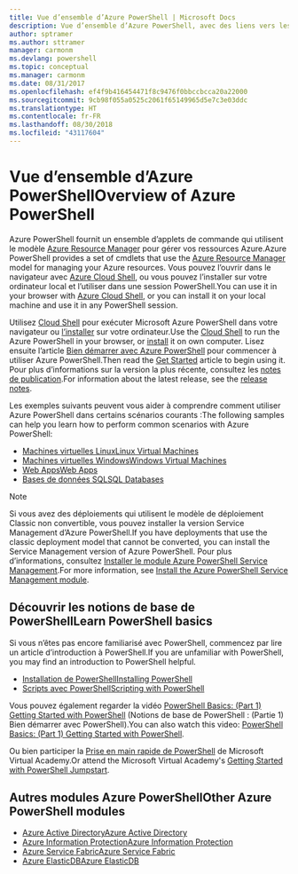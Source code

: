 ```yaml
---
title: Vue d’ensemble d’Azure PowerShell | Microsoft Docs
description: Vue d’ensemble d’Azure PowerShell, avec des liens vers les procédures d’installation et de configuration.
author: sptramer
ms.author: sttramer
manager: carmonm
ms.devlang: powershell
ms.topic: conceptual
ms.manager: carmonm
ms.date: 08/31/2017
ms.openlocfilehash: ef4f9b416454471f8c9476f0bbccbcca20a22000
ms.sourcegitcommit: 9cb98f055a0525c2061f65149965d5e7c3e03ddc
ms.translationtype: HT
ms.contentlocale: fr-FR
ms.lasthandoff: 08/30/2018
ms.locfileid: "43117604"
---
```

# <a name="overview-of-azure-powershell"></a><span data-ttu-id="63a0e-103">Vue d’ensemble d’Azure PowerShell</span><span class="sxs-lookup"><span data-stu-id="63a0e-103">Overview of Azure PowerShell</span></span>

<span data-ttu-id="63a0e-104">Azure PowerShell fournit un ensemble d’applets de commande qui utilisent le modèle [Azure Resource Manager](/azure/azure-resource-manager/resource-group-overview) pour gérer vos ressources Azure.</span><span class="sxs-lookup"><span data-stu-id="63a0e-104">Azure PowerShell provides a set of cmdlets that use the [Azure Resource Manager](/azure/azure-resource-manager/resource-group-overview) model for managing your Azure resources.</span></span> <span data-ttu-id="63a0e-105">Vous pouvez l’ouvrir dans le navigateur avec [Azure Cloud Shell](/azure/cloud-shell/overview), ou vous pouvez l’installer sur votre ordinateur local et l’utiliser dans une session PowerShell.</span><span class="sxs-lookup"><span data-stu-id="63a0e-105">You can use it in your browser with [Azure Cloud Shell](/azure/cloud-shell/overview), or you can install it on your local machine and use it in any PowerShell session.</span></span>

<span data-ttu-id="63a0e-106">Utilisez [Cloud Shell](/azure/cloud-shell/overview) pour exécuter Microsoft Azure PowerShell dans votre navigateur ou [l’installer](install-azurerm-ps.md) sur votre ordinateur.</span><span class="sxs-lookup"><span data-stu-id="63a0e-106">Use the [Cloud Shell](/azure/cloud-shell/overview) to run the Azure PowerShell in your browser, or [install](install-azurerm-ps.md) it on own computer.</span></span> <span data-ttu-id="63a0e-107">Lisez ensuite l’article [Bien démarrer avec Azure PowerShell](get-started-azureps.md) pour commencer à utiliser Azure PowerShell.</span><span class="sxs-lookup"><span data-stu-id="63a0e-107">Then read the [Get Started](get-started-azureps.md) article to begin using it.</span></span> <span data-ttu-id="63a0e-108">Pour plus d’informations sur la version la plus récente, consultez les [notes de publication](release-notes-azureps.md).</span><span class="sxs-lookup"><span data-stu-id="63a0e-108">For information about the latest release, see the [release notes](release-notes-azureps.md).</span></span>

<span data-ttu-id="63a0e-109">Les exemples suivants peuvent vous aider à comprendre comment utiliser Azure PowerShell dans certains scénarios courants :</span><span class="sxs-lookup"><span data-stu-id="63a0e-109">The following samples can help you learn how to perform common scenarios with Azure PowerShell:</span></span>

* [<span data-ttu-id="63a0e-110">Machines virtuelles Linux</span><span class="sxs-lookup"><span data-stu-id="63a0e-110">Linux Virtual Machines</span></span>](/azure/virtual-machines/virtual-machines-linux-powershell-samples?toc=/powershell/azure/toc.json)
* [<span data-ttu-id="63a0e-111">Machines virtuelles Windows</span><span class="sxs-lookup"><span data-stu-id="63a0e-111">Windows Virtual Machines</span></span>](/azure/virtual-machines/virtual-machines-windows-powershell-samples?toc=/powershell/azure/toc.json)
* [<span data-ttu-id="63a0e-112">Web Apps</span><span class="sxs-lookup"><span data-stu-id="63a0e-112">Web Apps</span></span>](/azure/app-service-web/app-service-powershell-samples?toc=/powershell/azure/toc.json)
* [<span data-ttu-id="63a0e-113">Bases de données SQL</span><span class="sxs-lookup"><span data-stu-id="63a0e-113">SQL Databases</span></span>](/azure/sql-database/sql-database-powershell-samples?toc=/powershell/azure/toc.json)

> [!NOTE]
> <span data-ttu-id="63a0e-114">Si vous avez des déploiements qui utilisent le modèle de déploiement Classic non convertible, vous pouvez installer la version Service Management d’Azure PowerShell.</span><span class="sxs-lookup"><span data-stu-id="63a0e-114">If you have deployments that use the classic deployment model that cannot be converted, you can install the Service Management version of Azure PowerShell.</span></span> <span data-ttu-id="63a0e-115">Pour plus d’informations, consultez [Installer le module Azure PowerShell Service Management](/powershell/azure/servicemanagement/install-azure-ps).</span><span class="sxs-lookup"><span data-stu-id="63a0e-115">For more information, see [Install the Azure PowerShell Service Management module](/powershell/azure/servicemanagement/install-azure-ps).</span></span>

## <a name="learn-powershell-basics"></a><span data-ttu-id="63a0e-116">Découvrir les notions de base de PowerShell</span><span class="sxs-lookup"><span data-stu-id="63a0e-116">Learn PowerShell basics</span></span>

<span data-ttu-id="63a0e-117">Si vous n’êtes pas encore familiarisé avec PowerShell, commencez par lire un article d’introduction à PowerShell.</span><span class="sxs-lookup"><span data-stu-id="63a0e-117">If you are unfamiliar with PowerShell, you may find an introduction to PowerShell helpful.</span></span>

* [<span data-ttu-id="63a0e-118">Installation de PowerShell</span><span class="sxs-lookup"><span data-stu-id="63a0e-118">Installing PowerShell</span></span>](/powershell/scripting/installing-windows-powershell)
* [<span data-ttu-id="63a0e-119">Scripts avec PowerShell</span><span class="sxs-lookup"><span data-stu-id="63a0e-119">Scripting with PowerShell</span></span>](/powershell/scripting/scripting-with-windows-powershell)

<span data-ttu-id="63a0e-120">Vous pouvez également regarder la vidéo [PowerShell Basics: (Part 1) Getting Started with PowerShell](https://channel9.msdn.com/Blogs/Taste-of-Premier/PowerShellBasicsPart1) (Notions de base de PowerShell : (Partie 1) Bien démarrer avec PowerShell).</span><span class="sxs-lookup"><span data-stu-id="63a0e-120">You can also watch this video: [PowerShell Basics: (Part 1) Getting Started with PowerShell](https://channel9.msdn.com/Blogs/Taste-of-Premier/PowerShellBasicsPart1).</span></span>

<span data-ttu-id="63a0e-121">Ou bien participer la [Prise en main rapide de PowerShell](https://mva.microsoft.com/liveevents/powershell-jumpstart) de Microsoft Virtual Academy.</span><span class="sxs-lookup"><span data-stu-id="63a0e-121">Or attend the Microsoft Virtual Academy's [Getting Started with PowerShell Jumpstart](https://mva.microsoft.com/liveevents/powershell-jumpstart).</span></span>

## <a name="other-azure-powershell-modules"></a><span data-ttu-id="63a0e-122">Autres modules Azure PowerShell</span><span class="sxs-lookup"><span data-stu-id="63a0e-122">Other Azure PowerShell modules</span></span>

* [<span data-ttu-id="63a0e-123">Azure Active Directory</span><span class="sxs-lookup"><span data-stu-id="63a0e-123">Azure Active Directory</span></span>](/powershell/azure/active-directory/)
* [<span data-ttu-id="63a0e-124">Azure Information Protection</span><span class="sxs-lookup"><span data-stu-id="63a0e-124">Azure Information Protection</span></span>](/powershell/azure/aip/)
* [<span data-ttu-id="63a0e-125">Azure Service Fabric</span><span class="sxs-lookup"><span data-stu-id="63a0e-125">Azure Service Fabric</span></span>](/powershell/azure/service-fabric/)
* [<span data-ttu-id="63a0e-126">Azure ElasticDB</span><span class="sxs-lookup"><span data-stu-id="63a0e-126">Azure ElasticDB</span></span>](/powershell/azure/elasticdbjobs/)
